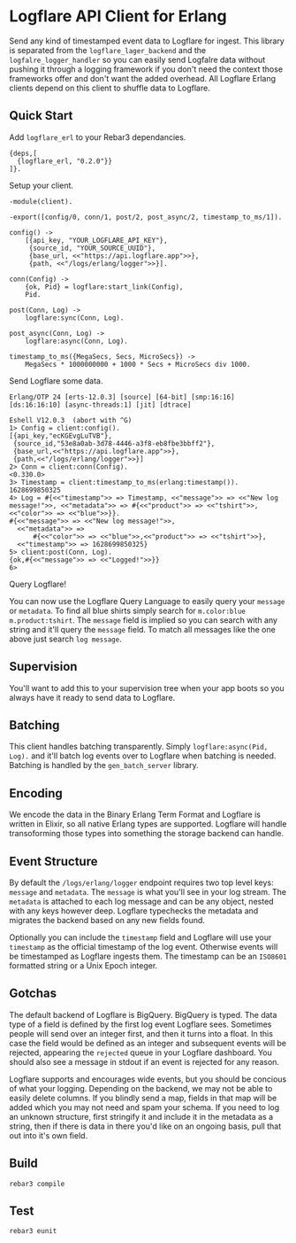 # Logflare API Client for Erlang

Send any kind of timestamped event data to Logflare for ingest. This library is separated from the `logflare_lager_backend` and the `logfalre_logger_handler` so you can easily send Logfalre data without pushing it through a logging framework if you don't need the context those frameworks offer and don't want the added overhead. All Logflare Erlang clients depend on this client to shuffle data to Logflare.

## Quick Start

Add `logflare_erl` to your Rebar3 dependancies.

```
{deps,[
  {logflare_erl, "0.2.0"}}
]}.
```

Setup your client.

```
-module(client).

-export([config/0, conn/1, post/2, post_async/2, timestamp_to_ms/1]).

config() ->
    [{api_key, "YOUR_LOGFLARE_API_KEY"},
     {source_id, "YOUR_SOURCE_UUID"},
     {base_url, <<"https://api.logflare.app">>},
     {path, <<"/logs/erlang/logger">>}].

conn(Config) ->
    {ok, Pid} = logflare:start_link(Config),
    Pid.

post(Conn, Log) ->
    logflare:sync(Conn, Log).

post_async(Conn, Log) ->
    logflare:async(Conn, Log).

timestamp_to_ms({MegaSecs, Secs, MicroSecs}) ->
    MegaSecs * 1000000000 + 1000 * Secs + MicroSecs div 1000.

```

Send Logflare some data.

```
Erlang/OTP 24 [erts-12.0.3] [source] [64-bit] [smp:16:16] [ds:16:16:10] [async-threads:1] [jit] [dtrace]

Eshell V12.0.3  (abort with ^G)
1> Config = client:config().
[{api_key,"ecKGEvgLuTVB"},
 {source_id,"53e8a0ab-3d78-4446-a3f8-eb8fbe3bbff2"},
 {base_url,<<"https://api.logflare.app">>},
 {path,<<"/logs/erlang/logger">>}]
2> Conn = client:conn(Config).
<0.330.0>
3> Timestamp = client:timestamp_to_ms(erlang:timestamp()).
1628699850325
4> Log = #{<<"timestamp">> => Timestamp, <<"message">> => <<"New log message!">>, <<"metadata">> => #{<<"product">> => <<"tshirt">>, <<"color">> => <<"blue">>}}.
#{<<"message">> => <<"New log message!">>,
  <<"metadata">> =>
      #{<<"color">> => <<"blue">>,<<"product">> => <<"tshirt">>},
  <<"timestamp">> => 1628699850325}
5> client:post(Conn, Log).
{ok,#{<<"message">> => <<"Logged!">>}}
6> 
```

Query Logflare! 

You can now use the Logflare Query Language to easily query your `message` or `metadata`. To find all blue shirts simply search for `m.color:blue m.product:tshirt`. The `message` field is implied so you can search with any string and it'll query the `message` field. To match all messages like the one above just search `log message`.

## Supervision

You'll want to add this to your supervision tree when your app boots so you always have it ready to send data to Logflare.

## Batching

This client handles batching transparently. Simply `logflare:async(Pid, Log).` and it'll batch log events over to Logflare when batching is needed. Batching is handled by the `gen_batch_server` library.

## Encoding

We encode the data in the Binary Erlang Term Format and Logflare is written in Elixir, so all native Erlang types are supported. Logflare will handle transoforming those types into something the storage backend can handle.

## Event Structure

By default the `/logs/erlang/logger` endpoint requires two top level keys: `message` and `metadata`. The `message` is what you'll see in your log stream. The `metadata` is attached to each log message and can be any object, nested with any keys however deep. Logflare typechecks the metadata and migrates the backend based on any new fields found. 

Optionally you can include the `timestamp` field and Logflare will use your `timestamp` as the official timestamp of the log event. Otherwise events will be timestamped as Logflare ingests them. The timestamp can be an `ISO8601` formatted string or a Unix Epoch integer. 

## Gotchas

The default backend of Logflare is BigQuery. BigQuery is typed. The data type of a field is defined by the first log event Logflare sees. Sometimes people will send over an integer first, and then it turns into a float. In this case the field would be defined as an integer and subsequent events will be rejected, appearing the `rejected` queue in your Logflare dashboard. You should also see a message in stdout if an event is rejected for any reason.

Logflare supports and encourages wide events, but you should be concious of what your logging. Depending on the backend, we may not be able to easily delete columns. If you blindly send a map, fields in that map will be added which you may not need and spam your schema. If you need to log an unknown structure, first stringify it and include it in the metadata as a string, then if there is data in there you'd like on an ongoing basis, pull that out into it's own field. 

## Build

```
rebar3 compile
```

## Test

```
rebar3 eunit
```
